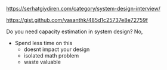 
https://serhatgiydiren.com/category/system-design-interview/

https://gist.github.com/vasanthk/485d1c25737e8e72759f

Do you need capacity estimation in system design?
No, 

- Spend less time on this
    - doesnt impact your design
    - isolated math problem
    - waste valuable
